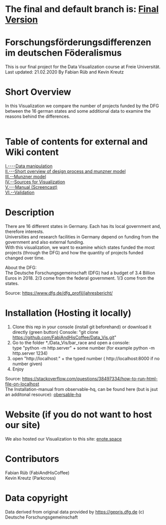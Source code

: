# The final and default branch is: [Final Version](https://github.com/FabiAndHisCoffee/Data_Vis/tree/final)

# Forschungsförderungsdifferenzen im deutschen Föderalismus  
This is our final project for the Data Visualization course at Freie Universität.  
Last updated: 21.02.2020
By Fabian Rüb and Kevin Kreutz

# Short Overview
In this Visualization we compare the number of projects funded by the DFG between the 16 german states and some additional data to examine the reasons behind the differences.  
<br/>

# Table of contents for external and Wiki content
[I.----Data manipulation](https://github.com/FabiAndHisCoffee/Data_Vis/wiki/Data-(sources-and-modifications))  
[II.---Short overview of design process and munzner model](http://enote.space/project_team/summary.html)  
[III.--Munzner model](https://github.com/FabiAndHisCoffee/Data_Vis/wiki/Munzner-model-explaination)  
[IV.--Sources for Visualization](https://github.com/FabiAndHisCoffee/Data_Vis/wiki/Sources-for-Visualization)  
[V.---Manual (Screencast)](https://box.fu-berlin.de/s/xskZToAPcTDdC3Q)  
[VI.--Validation](https://github.com/FabiAndHisCoffee/Data_Vis/wiki/Validation)

# Description
There are 16 different states in Germany. Each has its local government and, therefore interests.  
Universities and research facilities in Germany depend on funding from the government and also external funding.  
With this visualization, we want to examine which states funded the most projects (through the DFG) and how the quantity of projects funded changed over time.  

About the DFG:   
The Deutsche Forschungsgemeinschaft (DFG) had a budget of 3.4 Billion Euros in 2018. 
2/3 come from the federal government.
1/3 come from the states.

Source:
https://www.dfg.de/dfg_profil/jahresbericht/

# Installation (Hosting it locally)
1. Clone this rep in your console (install git beforehand) or download it directly (green button)
Console: "git clone https://github.com/FabiAndHisCoffee/Data_Vis.git"
2. Go to the folder *./Data_Vis/bar_race and open a console:   
type "python -m http.server" + some number (for example python -m http.server 1234)
3. open "http://localhost:" + the typed number ( http://localhost:8000 if no number given)
4. Enjoy

Source: https://stackoverflow.com/questions/38497334/how-to-run-html-file-on-localhost  
The Installation-manual from observable-hq, can be found here (but is jsut an additonal resource): [obersable-hq](https://github.com/FabiAndHisCoffee/Data_Vis/tree/master/bar_race)
# Website (if you do not want to host our site)
We also hosted our Visualization to this site: [enote.space](http://enote.space/bar_race/index.html)

# Contributors
Fabian Rüb (FabiAndHisCoffee)  
Kevin Kreutz (Parkcross)

# Data copyright
Data derived from original data provided by https://gepris.dfg.de (c) Deutsche Forschungsgemeinschaft
